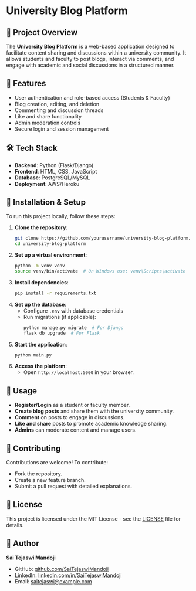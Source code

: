 # University Blog Platform

## 📌 Project Overview
The **University Blog Platform** is a web-based application designed to facilitate content sharing and discussions within a university community. It allows students and faculty to post blogs, interact via comments, and engage with academic and social discussions in a structured manner.

## 🚀 Features
- User authentication and role-based access (Students & Faculty)
- Blog creation, editing, and deletion
- Commenting and discussion threads
- Like and share functionality
- Admin moderation controls
- Secure login and session management

## 🛠 Tech Stack
- **Backend**: Python (Flask/Django)
- **Frontend**: HTML, CSS, JavaScript
- **Database**: PostgreSQL/MySQL
- **Deployment**: AWS/Heroku

## 🔧 Installation & Setup
To run this project locally, follow these steps:

1. **Clone the repository**:
   ```bash
   git clone https://github.com/yourusername/university-blog-platform.git
   cd university-blog-platform
   ```
2. **Set up a virtual environment**:
   ```bash
   python -m venv venv
   source venv/bin/activate  # On Windows use: venv\Scripts\activate
   ```
3. **Install dependencies**:
   ```bash
   pip install -r requirements.txt
   ```
4. **Set up the database**:
   - Configure `.env` with database credentials
   - Run migrations (if applicable):
     ```bash
     python manage.py migrate  # For Django
     flask db upgrade  # For Flask
     ```
5. **Start the application**:
   ```bash
   python main.py
   ```
6. **Access the platform**:
   - Open `http://localhost:5000` in your browser.

## 📖 Usage
- **Register/Login** as a student or faculty member.
- **Create blog posts** and share them with the university community.
- **Comment** on posts to engage in discussions.
- **Like and share** posts to promote academic knowledge sharing.
- **Admins** can moderate content and manage users.

## 🤝 Contributing
Contributions are welcome! To contribute:
- Fork the repository.
- Create a new feature branch.
- Submit a pull request with detailed explanations.

## 📜 License
This project is licensed under the MIT License - see the [LICENSE](LICENSE) file for details.

## 👤 Author
**Sai Tejaswi Mandoji**
- GitHub: [github.com/SaiTejaswiMandoji](https://github.com/SaiTejaswiMandoji)
- LinkedIn: [linkedin.com/in/SaiTejaswiMandoji](https://linkedin.com/in/SaiTejaswiMandoji)
- Email: saitejaswi@example.com
